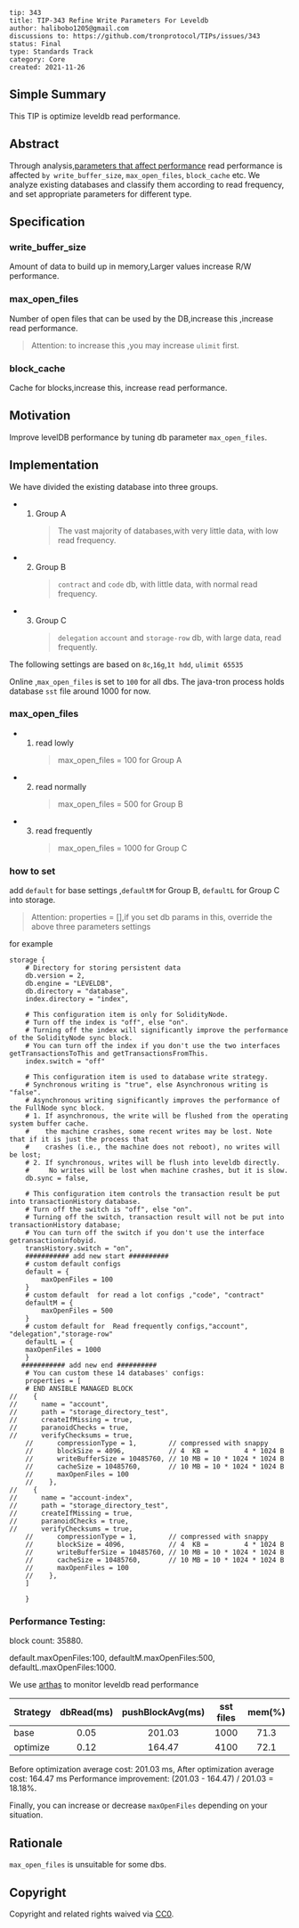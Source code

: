 ```
tip: 343
title: TIP-343 Refine Write Parameters For Leveldb	
author: halibobo1205@gmail.com
discussions to: https://github.com/tronprotocol/TIPs/issues/343
status: Final
type: Standards Track
category: Core
created: 2021-11-26
```

## Simple Summary

This TIP is optimize leveldb read performance.

## Abstract
Through analysis,[parameters that affect performance](https://github.com/google/leveldb/blob/master/include/leveldb/options.h#L72)
read performance is affected `by write_buffer_size`, `max_open_files`, `block_cache` etc.
We analyze existing databases and classify them according to read frequency, and set appropriate parameters for different type.



## Specification

### write_buffer_size

Amount of data to build up in memory,Larger values increase R/W performance.

### max_open_files

Number of open files that can be used by the DB,increase this ,increase read performance.

> Attention: to increase this ,you may increase `ulimit` first. 

### block_cache

Cache for blocks,increase this, increase read performance.

## Motivation
Improve  levelDB performance by tuning db parameter `max_open_files`.


## Implementation

We have divided the existing database into three groups.

- 1. Group A
        > The vast majority of databases,with very little data, with low read frequency.
- 2. Group B
        > `contract` and  `code` db, with little data, with normal read frequency.
- 3. Group C
        > `delegation`  `account` and `storage-row` db, with large data, read frequently.

The following settings are based on `8c`,`16g`,`1t hdd`, `ulimit 65535`


Online ,`max_open_files` is set to `100`  for all dbs. 
The java-tron process holds database `sst` file around 1000 for now.

### max_open_files

- 1. read lowly
        > max_open_files = 100 for Group A
- 2. read normally
        > max_open_files = 500 for Group B
- 3. read frequently  
        > max_open_files = 1000 for Group C
     

### how to set 

add `default` for base settings ,`defaultM` for Group B, `defaultL` for Group C into storage.

> Attention: properties = [],if you set db params in this, override the above three parameters settings

for example

```
storage {
    # Directory for storing persistent data
    db.version = 2,
    db.engine = "LEVELDB",
    db.directory = "database",
    index.directory = "index",

    # This configuration item is only for SolidityNode.
    # Turn off the index is "off", else "on".
    # Turning off the index will significantly improve the performance of the SolidityNode sync block.
    # You can turn off the index if you don't use the two interfaces getTransactionsToThis and getTransactionsFromThis.
    index.switch = "off"

    # This configuration item is used to database write strategy.
    # Synchronous writing is "true", else Asynchronous writing is "false".
    # Asynchronous writing significantly improves the performance of the FullNode sync block.
    # 1. If asynchronous, the write will be flushed from the operating system buffer cache.
    #    the machine crashes, some recent writes may be lost. Note that if it is just the process that
    #    crashes (i.e., the machine does not reboot), no writes will be lost;
    # 2. If synchronous, writes will be flush into leveldb directly.
    #     No writes will be lost when machine crashes, but it is slow.
    db.sync = false,

    # This configuration item controls the transaction result be put into transactionHistory database.
    # Turn off the switch is "off", else "on".
    # Turning off the switch, transaction result will not be put into transactionHistory database;
    # You can turn off the switch if you don't use the interface getransactioninfobyid.
    transHistory.switch = "on",
    ########### add new start ##########
    # custom default configs
    default = {
        maxOpenFiles = 100
    }
    # custom default  for read a lot configs ,"code", "contract"
    defaultM = {
        maxOpenFiles = 500
    }
    # custom default for  Read frequently configs,"account", "delegation","storage-row"
    defaultL = {
    maxOpenFiles = 1000
    }
   ########### add new end ##########
    # You can custom these 14 databases' configs:
    properties = [
    # END ANSIBLE MANAGED BLOCK
//    {
//      name = "account",
//      path = "storage_directory_test",
//      createIfMissing = true,
//      paranoidChecks = true,
//      verifyChecksums = true,
    //      compressionType = 1,        // compressed with snappy
    //      blockSize = 4096,           // 4  KB =         4 * 1024 B
    //      writeBufferSize = 10485760, // 10 MB = 10 * 1024 * 1024 B
    //      cacheSize = 10485760,       // 10 MB = 10 * 1024 * 1024 B
    //      maxOpenFiles = 100
    //    },
//    {
//      name = "account-index",
//      path = "storage_directory_test",
//      createIfMissing = true,
//      paranoidChecks = true,
//      verifyChecksums = true,
    //      compressionType = 1,        // compressed with snappy
    //      blockSize = 4096,           // 4  KB =         4 * 1024 B
    //      writeBufferSize = 10485760, // 10 MB = 10 * 1024 * 1024 B
    //      cacheSize = 10485760,       // 10 MB = 10 * 1024 * 1024 B
    //      maxOpenFiles = 100
    //    },
    ]

    }          
```

### Performance Testing:

block count: 35880.

default.maxOpenFiles:100,
defaultM.maxOpenFiles:500,
defaultL.maxOpenFiles:1000.

We use [arthas](https://arthas.aliyun.com/doc/) to monitor leveldb read performance


| Strategy      | dbRead(ms) | pushBlockAvg(ms) | sst files |  mem(%)   |
| :---          |   :---:    |    :----:        |   :----:  |  :----:   |
| base          |   0.05     |    201.03        |   1000    |  71.3     | 
| optimize      |   0.12     |    164.47        |   4100    |  72.1     | 

Before optimization average cost: 201.03 ms, After optimization average cost: 164.47 ms
Performance improvement: (201.03 - 164.47) / 201.03 = 18.18%.

Finally, you can increase or decrease `maxOpenFiles` depending on your situation.


## Rationale
`max_open_files` is unsuitable for some dbs.

## Copyright

Copyright and related rights waived via [CC0](LICENSE.md).

